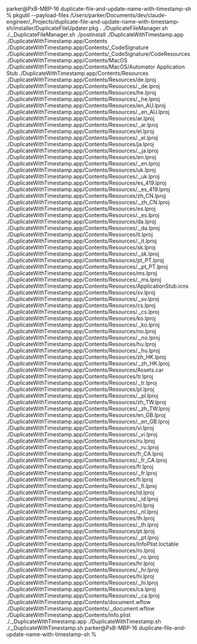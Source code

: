 parker@PxB-MBP-16 duplicate-file-and-update-name-with-timestamp-sh % pkgutil --payload-files /Users/parker/Documents/dev/claude-engineer/_Projects/duplicate-file-and-update-name-with-timestamp-sh/installer/DuplicateFileUpdater.pkg
.
./DuplicateFileManager.sh
./._DuplicateFileManager.sh
./postinstall
./DuplicateWithTimestamp.app
./DuplicateWithTimestamp.app/Contents
./DuplicateWithTimestamp.app/Contents/_CodeSignature
./DuplicateWithTimestamp.app/Contents/_CodeSignature/CodeResources
./DuplicateWithTimestamp.app/Contents/MacOS
./DuplicateWithTimestamp.app/Contents/MacOS/Automator Application Stub
./DuplicateWithTimestamp.app/Contents/Resources
./DuplicateWithTimestamp.app/Contents/Resources/de.lproj
./DuplicateWithTimestamp.app/Contents/Resources/._de.lproj
./DuplicateWithTimestamp.app/Contents/Resources/he.lproj
./DuplicateWithTimestamp.app/Contents/Resources/._he.lproj
./DuplicateWithTimestamp.app/Contents/Resources/en_AU.lproj
./DuplicateWithTimestamp.app/Contents/Resources/._en_AU.lproj
./DuplicateWithTimestamp.app/Contents/Resources/ar.lproj
./DuplicateWithTimestamp.app/Contents/Resources/._ar.lproj
./DuplicateWithTimestamp.app/Contents/Resources/el.lproj
./DuplicateWithTimestamp.app/Contents/Resources/._el.lproj
./DuplicateWithTimestamp.app/Contents/Resources/ja.lproj
./DuplicateWithTimestamp.app/Contents/Resources/._ja.lproj
./DuplicateWithTimestamp.app/Contents/Resources/en.lproj
./DuplicateWithTimestamp.app/Contents/Resources/._en.lproj
./DuplicateWithTimestamp.app/Contents/Resources/uk.lproj
./DuplicateWithTimestamp.app/Contents/Resources/._uk.lproj
./DuplicateWithTimestamp.app/Contents/Resources/es_419.lproj
./DuplicateWithTimestamp.app/Contents/Resources/._es_419.lproj
./DuplicateWithTimestamp.app/Contents/Resources/zh_CN.lproj
./DuplicateWithTimestamp.app/Contents/Resources/._zh_CN.lproj
./DuplicateWithTimestamp.app/Contents/Resources/es.lproj
./DuplicateWithTimestamp.app/Contents/Resources/._es.lproj
./DuplicateWithTimestamp.app/Contents/Resources/da.lproj
./DuplicateWithTimestamp.app/Contents/Resources/._da.lproj
./DuplicateWithTimestamp.app/Contents/Resources/it.lproj
./DuplicateWithTimestamp.app/Contents/Resources/._it.lproj
./DuplicateWithTimestamp.app/Contents/Resources/sk.lproj
./DuplicateWithTimestamp.app/Contents/Resources/._sk.lproj
./DuplicateWithTimestamp.app/Contents/Resources/pt_PT.lproj
./DuplicateWithTimestamp.app/Contents/Resources/._pt_PT.lproj
./DuplicateWithTimestamp.app/Contents/Resources/ms.lproj
./DuplicateWithTimestamp.app/Contents/Resources/._ms.lproj
./DuplicateWithTimestamp.app/Contents/Resources/ApplicationStub.icns
./DuplicateWithTimestamp.app/Contents/Resources/sv.lproj
./DuplicateWithTimestamp.app/Contents/Resources/._sv.lproj
./DuplicateWithTimestamp.app/Contents/Resources/cs.lproj
./DuplicateWithTimestamp.app/Contents/Resources/._cs.lproj
./DuplicateWithTimestamp.app/Contents/Resources/ko.lproj
./DuplicateWithTimestamp.app/Contents/Resources/._ko.lproj
./DuplicateWithTimestamp.app/Contents/Resources/no.lproj
./DuplicateWithTimestamp.app/Contents/Resources/._no.lproj
./DuplicateWithTimestamp.app/Contents/Resources/hu.lproj
./DuplicateWithTimestamp.app/Contents/Resources/._hu.lproj
./DuplicateWithTimestamp.app/Contents/Resources/zh_HK.lproj
./DuplicateWithTimestamp.app/Contents/Resources/._zh_HK.lproj
./DuplicateWithTimestamp.app/Contents/Resources/Assets.car
./DuplicateWithTimestamp.app/Contents/Resources/tr.lproj
./DuplicateWithTimestamp.app/Contents/Resources/._tr.lproj
./DuplicateWithTimestamp.app/Contents/Resources/pl.lproj
./DuplicateWithTimestamp.app/Contents/Resources/._pl.lproj
./DuplicateWithTimestamp.app/Contents/Resources/zh_TW.lproj
./DuplicateWithTimestamp.app/Contents/Resources/._zh_TW.lproj
./DuplicateWithTimestamp.app/Contents/Resources/en_GB.lproj
./DuplicateWithTimestamp.app/Contents/Resources/._en_GB.lproj
./DuplicateWithTimestamp.app/Contents/Resources/vi.lproj
./DuplicateWithTimestamp.app/Contents/Resources/._vi.lproj
./DuplicateWithTimestamp.app/Contents/Resources/ru.lproj
./DuplicateWithTimestamp.app/Contents/Resources/._ru.lproj
./DuplicateWithTimestamp.app/Contents/Resources/fr_CA.lproj
./DuplicateWithTimestamp.app/Contents/Resources/._fr_CA.lproj
./DuplicateWithTimestamp.app/Contents/Resources/fr.lproj
./DuplicateWithTimestamp.app/Contents/Resources/._fr.lproj
./DuplicateWithTimestamp.app/Contents/Resources/fi.lproj
./DuplicateWithTimestamp.app/Contents/Resources/._fi.lproj
./DuplicateWithTimestamp.app/Contents/Resources/id.lproj
./DuplicateWithTimestamp.app/Contents/Resources/._id.lproj
./DuplicateWithTimestamp.app/Contents/Resources/nl.lproj
./DuplicateWithTimestamp.app/Contents/Resources/._nl.lproj
./DuplicateWithTimestamp.app/Contents/Resources/th.lproj
./DuplicateWithTimestamp.app/Contents/Resources/._th.lproj
./DuplicateWithTimestamp.app/Contents/Resources/pt.lproj
./DuplicateWithTimestamp.app/Contents/Resources/._pt.lproj
./DuplicateWithTimestamp.app/Contents/Resources/InfoPlist.loctable
./DuplicateWithTimestamp.app/Contents/Resources/ro.lproj
./DuplicateWithTimestamp.app/Contents/Resources/._ro.lproj
./DuplicateWithTimestamp.app/Contents/Resources/hr.lproj
./DuplicateWithTimestamp.app/Contents/Resources/._hr.lproj
./DuplicateWithTimestamp.app/Contents/Resources/hi.lproj
./DuplicateWithTimestamp.app/Contents/Resources/._hi.lproj
./DuplicateWithTimestamp.app/Contents/Resources/ca.lproj
./DuplicateWithTimestamp.app/Contents/Resources/._ca.lproj
./DuplicateWithTimestamp.app/Contents/document.wflow
./DuplicateWithTimestamp.app/Contents/._document.wflow
./DuplicateWithTimestamp.app/Contents/Info.plist
./._DuplicateWithTimestamp.app
./DuplicateWithTimestamp.sh
./._DuplicateWithTimestamp.sh
parker@PxB-MBP-16 duplicate-file-and-update-name-with-timestamp-sh % 
